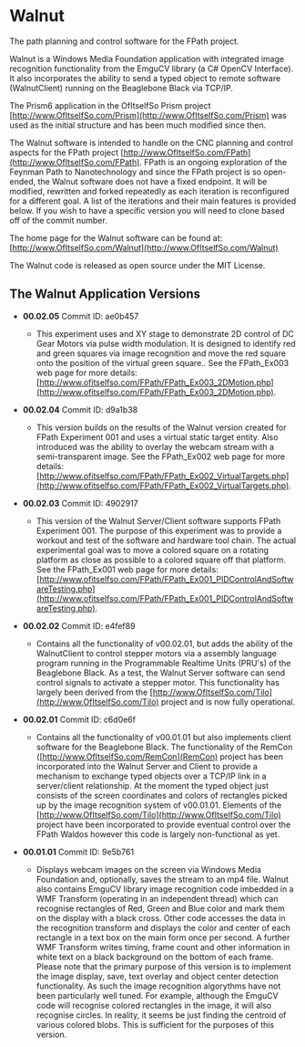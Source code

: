 # Walnut
The path planning and control software for the FPath project.

Walnut is a Windows Media Foundation application with integrated image recognition functionality from the EmguCV library (a C# OpenCV Interface). It also incorporates the ability to send a typed
object to remote software (WalnutClient) running on the Beaglebone Black via TCP/IP.

The Prism6 application in the OfItselfSo Prism project [http://www.OfItselfSo.com/Prism](http://www.OfItselfSo.com/Prism) was used as the initial structure and has been much modified since then. 

The Walnut software is intended to handle on the CNC planning and control aspects for the FPath project [http://www.OfItselfSo.com/FPath](http://www.OfItselfSo.com/FPath). FPath is an ongoing exploration of the Feynman
Path to Nanotechnology and since the FPath project is so open-ended, the Walnut  software does not have a fixed endpoint. It will be modified, rewritten and forked repeatedly as each iteration is reconfigured for a different
goal. A list of the iterations and their main features is provided below. If you wish to have a specific version you will need to clone based off of the commit number. 

The home page for the Walnut software can be found at: [http://www.OfItselfSo.com/Walnut](http://www.OfItselfSo.com/Walnut)

The Walnut code is released as open source under the MIT License.

## The Walnut Application Versions

- **00.02.05** Commit ID: ae0b457
    - This experiment uses and XY stage to demonstrate 2D control of DC Gear Motors via pulse width modulation. It is designed to identify red and green squares via image recognition and move the red square onto the position of the virtual green square.. See the FPath_Ex003 web page for more details: 
    [http://www.ofitselfso.com/FPath/FPath_Ex003_2DMotion.php](http://www.ofitselfso.com/FPath/FPath_Ex003_2DMotion.php).

- **00.02.04** Commit ID: d9a1b38
    - This version builds on the results of the Walnut version created for FPath Experiment 001 and uses a virtual static target entity. Also introduced was the ability to overlay the webcam stream with a semi-transparent image. See the FPath_Ex002 web page for more details: 
    [http://www.ofitselfso.com/FPath/FPath_Ex002_VirtualTargets.php](http://www.ofitselfso.com/FPath/FPath_Ex002_VirtualTargets.php).
    
- **00.02.03** Commit ID: 4902917
    - This version of the Walnut Server/Client software supports FPath Experiment 001. The purpose of this experiment was to provide a workout and test of the software and hardware tool chain. 
    The actual experimental goal was to 
    move a colored square on a rotating platform as close as possible to a colored square off that platform. See the FPath_Ex001 web page for more details: 
    [http://www.ofitselfso.com/FPath/FPath_Ex001_PIDControlAndSoftwareTesting.php](http://www.ofitselfso.com/FPath/FPath_Ex001_PIDControlAndSoftwareTesting.php).
    
- **00.02.02** Commit ID: e4fef89
    - Contains all the functionality of v00.02.01, but adds the ability of the WalnutClient to control stepper motors via a assembly language program running in the 
    Programmable Realtime Units (PRU's) of the Beaglebone Black. As a test, the Walnut Server software can send control signals to activate a stepper motor. This 
    functionality has largely been derived from the [http://www.OfItselfSo.com/Tilo](http://www.OfItselfSo.com/Tilo) project and is now fully operational.

- **00.02.01** Commit ID: c6d0e6f
    - Contains all the functionality of v00.01.01 but also implements client software for the Beaglebone Black. The functionality of the 
    RemCon ([http://www.OfItselfSo.com/RemCon](RemCon) project has been incorporated into the Walnut Server and Client to provide a mechanism
    to exchange typed objects over a TCP/IP link in a server/client relationship. At the moment the typed object just consists of the screen coordinates and colors of 
    rectangles picked up by the image recognition system of v00.01.01. Elements of the [http://www.OfItselfSo.com/Tilo](http://www.OfItselfSo.com/Tilo) project have been incorporated 
    to provide eventual control over the FPath Waldos however this code is largely non-functional as yet.

- **00.01.01** Commit ID: 9e5b761
    - Displays webcam images on the screen via Windows Media Foundation and, optionally, saves the stream to an mp4 file. Walnut also contains EmguCV library image recognition code imbedded 
    in a WMF Transform (operating in an independent thread) which can recognise
rectangles of Red, Green and Blue color and mark them on the display with a black cross. Other code accesses the data in the recognition transform and displays the color and center of each rectangle
in a text box on the main form once per second. A further
WMF Transform writes timing, frame count and other information in white text on a black background on the bottom of each frame. Please note that the primary purpose of this version
is to implement the image display, save, text overlay and object center detection functionality. As such the image recognition algorythms have not been particularly well tuned. For example,
although the EmguCV code will recognise colored rectangles in the image, it will also recognise circles. In reality, it seems be just finding the centroid of various colored blobs. This is 
sufficient for the purposes of this version.

